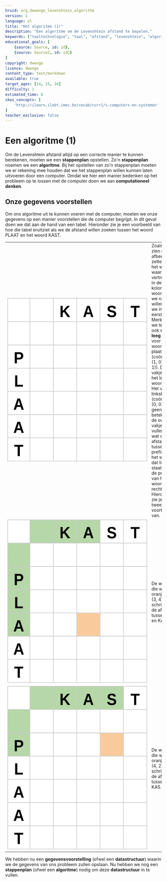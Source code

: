 ```yaml
---
hruid: org_dewengo_levenshtein_algorithm
version: 1
language: nl
title: "Het algoritme (1)"
description: "Een algoritme om de Levenshtein afstand te bepalen."
keywords: ["taaltechnologie", "taal", "afstand", "levenshtein", "algoritme"]
educational_goals: [
    {source: Source, id: id}, 
    {source: Source2, id: id2}
]
copyright: dwengo
licence: dwengo
content_type: text/markdown
available: true
target_ages: [14, 15, 16]
difficulty: 1
estimated_time: 8
skos_concepts: [
    'http://ilearn.ilabt.imec.be/vocab/curr1/s-computers-en-systemen'
]
teacher_exclusive: false
---
```


# Een algoritme (1)

Om de Levenshtein afstand altijd op een correcte manier te kunnen berekenen, moeten we een **stappenplan** opstellen. Zo'n **stappenplan** noemen we een **algoritme**. Bij het opstellen van zo'n stappenplan moeten we er rekening mee houden dat we het stappenplan willen kunnen laten uitvoeren door een computer. Omdat we hier een manier bedenken op het probleem op te lossen met de computer doen we aan **computationeel denken**.

## Onze gegevens voorstellen

Om ons algoritme uit te kunnen voeren met de computer, moeten we onze gegevens op een manier voorstellen die de computer begrijpt. In dit geval doen we dat aan de hand van een tabel. Hieronder zie je een voorbeeld van hoe die tabel eruitziet als we de afstand willen zoeken tussen het woord PLAAT en het woord KAST.

<table>
    <tr>
        <td style="min-width:450px"><img src="img/levenshtein_example_base_grid.svg" alt="Tabel om afstand tussen woord voor te stellen" title="tabel om afstand tussen woord voor te stellen"></td>
        <td>Zoals je kan zien op de afbeelding, zetten we het woord waarvan we vertrekken in de eerste kolom. Het woord waar we naartoe willen zetten we in de eerste rij. Merk op dat we telkens ook een <strong>leeg vakje</strong> voor het woord plaatsen (coördinaten (1, 0) en (0, 1)). Dit leeg vakje stelt het lege woord voor. Het vakje linksboven (coördinaat (0, 0)) heeft geen betekenis. In de overige vakjes vullen we in wat de afstand is tussen de prefix van het woord dat links staat naar de prefix van het woord dat rechts staat. Hieronder zie je daar twee voorbeelden van.</td>
    </tr>
    <tr>
        <td><img src="img/levenshtein_example_example_point1.svg" alt="Tabel om afstand tussen woord voor te stellen" title="tabel om afstand tussen woord voor te stellen"></td>
        <td>De waarde die we in het oranje vakje (3, 4) zullen schrijven is de afstand tussen PLA en KA.</td>
    </tr>
    <tr>
        <td><img src="img/levenshtein_example_example_point2.svg" alt="Tabel om afstand tussen woord voor te stellen" title="tabel om afstand tussen woord voor te stellen"></td>
        <td>De waarde die we in het oranje vakje (4, 2) zullen schrijven is de afstand tussen P en KAS.</td>
    </tr>
</table>


We hebben nu een **gegevensvoorstelling** (ofwel een **datastructuur**) waarin we de gegevens van ons probleem zullen opslaan. Nu hebben we nog een **stappenplan** (ofwel een **algoritme**) nodig om deze **datastructuur** in te vullen.